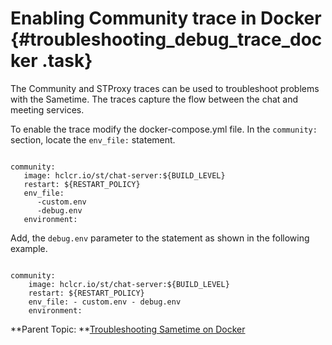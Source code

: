 # Enabling Community trace in Docker {#troubleshooting_debug_trace_docker .task}

The Community and STProxy traces can be used to troubleshoot problems with the Sametime. The traces capture the flow between the chat and meeting services.

To enable the trace modify the docker-compose.yml file. In the `community:` section, locate the `env_file:` statement.

``` {#codeblock_ikx_xhf_lvb}

community: 
   image: hclcr.io/st/chat-server:${BUILD_LEVEL} 
   restart: ${RESTART_POLICY}   
   env_file: 
      -custom.env 
      -debug.env
   environment:
```

Add, the `debug.env` parameter to the statement as shown in the following example.

``` {#codeblock_s3j_c3f_lvb}

community: 
    image: hclcr.io/st/chat-server:${BUILD_LEVEL} 
    restart: ${RESTART_POLICY} 
    env_file: - custom.env - debug.env
    environment:
```

**Parent Topic:  **[Troubleshooting Sametime on Docker](t_troubleshooting_sametime_docker.md)

